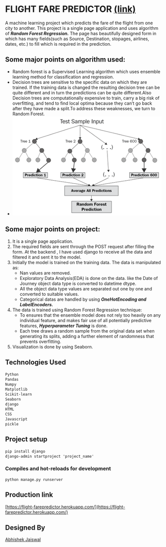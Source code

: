 # FLIGHT FARE PREDICTOR [(link)](https://flight-farepredictor.herokuapp.com/)

A machine learning project which predicts the fare of the flight from one city to another. This project is a single page application and uses algorithm of ***Random Forest Regression.*** The page has beautifully designed form in which has many fields(such as Source, Destination, stopages, airlines, dates, etc.) to fill which is required in the prediction.

## Some major points on algorithm used:
* Random forest is a Supervised Learning algorithm which uses ensemble learning method for classification and regression.
* Decision trees are sensitive to the specific data on which they are trained. If the training data is changed the resulting decision tree can be quite different and in turn the predictions can be quite different.Also Decision trees are computationally expensive to train, carry a big risk of overfitting, and tend to find local optima because they can’t go back after they have made a split.To address these weaknesses, we turn to Random Forest.
* ![alt text](https://github.com/abhishekjais-124/Flight-farepredictor/blob/master/random_forest.png?raw=true)

## Some major points on project:
1. It is a single page application.
2. The required fields are sent through the POST request after filling the form. At the backend , I have used django to receive all the data and filtered it and sent it to the model.
3. Initially the model is trained on the training data. The data is manipulated as:
    * Nan values are removed.
    * Exploratory Data Analysis(EDA) is done on the data. like the Date of Journey object data type is converted to datetime dtype.
    * All the object data type values are separated out one by one and converted to suitable values.
    * Categorical datas are handled by using ***OneHotEncoding and LabelEncoders.***
4. The data is trained using Random Forest Regression technique:
    * To ensures that the ensemble model does not rely too heavily on any individual feature, and makes fair use of all potentially predictive features, ***Hyperparameter Tuning*** is done.
    * Each tree draws a random sample from the original data set when generating its splits, adding a further element of randomness that prevents overfitting.
5. Visualization is done by using Seaborn.


## Technologies Used
```
Python
Pandas
Numpy
Matplotlib
Scikit-learn
Seaborn
django
HTML
CSS
Javascript
pickle
```

## Project setup
```
pip install django
django-admin startproject 'project_name'
```

### Compiles and hot-reloads for development
```
python manage.py runserver
```

## Production link
[https://flight-farepredictor.herokuapp.com/](https://flight-farepredictor.herokuapp.com/)

## Designed By
[Abhishek Jaiswal](https://www.linkedin.com/in/abhishek-jaiswal-749b681a3/)

